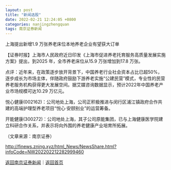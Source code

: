 ```yaml
---
layout: post
title: "新闻选股"
date: 2022-02-21 12:24:05 +0800
categories: nanjingzhengquan
tags: 南京证券新闻
---
```

<p>上海提出新增1.9 万张养老床位本地养老企业有望获大订单</p><p>【证券时报】上海市人民政府近日印发《上海市促进养老托育服务高质量发展实施方案》提出，到2025 年，全市养老床位从15.9 万张增加到17.8 万张。</p><p>点评：近年来，在政策逐步放开背景下，中国养老行业社会资本占比已超50%，逐步成长为市场主体，伴随政府鼓励下游养老实施“公建民营”模式，专业性的民营养老服务机构获得更大发展空间。据艾媒咨询数据显示，预计2022年中国养老产业市场规模可达10.29 万亿元。</p><p>悦心健康(002162)：公司地处上海，公司正积极推进与闵行区浦江镇政府合作共建的高端护理型养老项目“悦心·安颐别业”的运营筹备。</p><p>开能健康(300272)：公司地处上海，其子公司原能集团，已与上海健康医学院建立科研合作关系，并表示将向外围的养老健康产业培育所拓展。</p><p class="em_media">（文章来源：南京证券）</p>

<http://finews.zning.xyz/html_News/NewsShare.html?infoCode=NW202202212282999460>

[返回南京证券新闻](//finews.withounder.com/category/nanjingzhengquan.html)｜[返回首页](//finews.withounder.com/)
